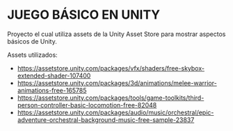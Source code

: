 # JUEGO BÁSICO EN UNITY
Proyecto el cual utiliza assets de la Unity Asset Store para mostrar aspectos básicos de Unity.

Assets utilizados:
- https://assetstore.unity.com/packages/vfx/shaders/free-skybox-extended-shader-107400
- https://assetstore.unity.com/packages/3d/animations/melee-warrior-animations-free-165785
- https://assetstore.unity.com/packages/tools/game-toolkits/third-person-controller-basic-locomotion-free-82048
- https://assetstore.unity.com/packages/audio/music/orchestral/epic-adventure-orchestral-background-music-free-sample-23837
